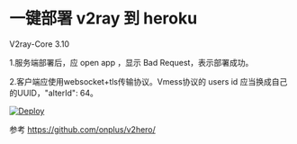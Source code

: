 # 一键部署 v2ray 到 heroku
V2ray-Core 3.10

1.服务端部署后，应 open app ，显示 Bad Request，表示部署成功。

2.客户端应使用websocket+tls传输协议。Vmess协议的 users id 应当换成自己的UUID，"alterId": 64。

[![Deploy](https://www.herokucdn.com/deploy/button.png)](https://heroku.com/deploy)

参考 https://github.com/onplus/v2hero/
